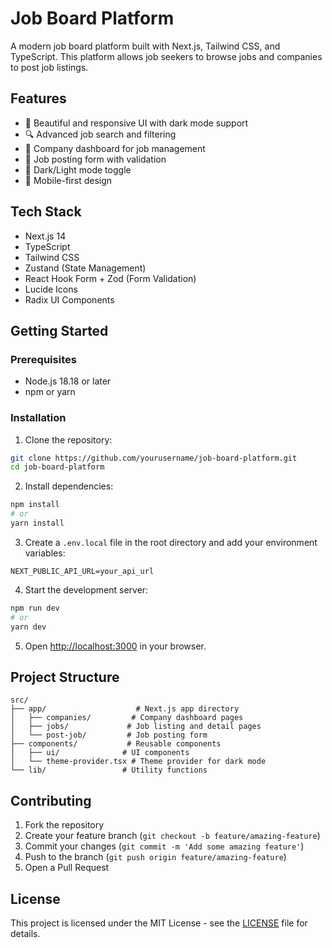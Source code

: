 # Job Board Platform

A modern job board platform built with Next.js, Tailwind CSS, and TypeScript. This platform allows job seekers to browse jobs and companies to post job listings.

## Features

- 🎨 Beautiful and responsive UI with dark mode support
- 🔍 Advanced job search and filtering
- 👥 Company dashboard for job management
- 📝 Job posting form with validation
- 🌙 Dark/Light mode toggle
- 📱 Mobile-first design

## Tech Stack

- Next.js 14
- TypeScript
- Tailwind CSS
- Zustand (State Management)
- React Hook Form + Zod (Form Validation)
- Lucide Icons
- Radix UI Components

## Getting Started

### Prerequisites

- Node.js 18.18 or later
- npm or yarn

### Installation

1. Clone the repository:
```bash
git clone https://github.com/yourusername/job-board-platform.git
cd job-board-platform
```

2. Install dependencies:
```bash
npm install
# or
yarn install
```

3. Create a `.env.local` file in the root directory and add your environment variables:
```env
NEXT_PUBLIC_API_URL=your_api_url
```

4. Start the development server:
```bash
npm run dev
# or
yarn dev
```

5. Open [http://localhost:3000](http://localhost:3000) in your browser.

## Project Structure

```
src/
├── app/                    # Next.js app directory
│   ├── companies/         # Company dashboard pages
│   ├── jobs/             # Job listing and detail pages
│   └── post-job/         # Job posting form
├── components/           # Reusable components
│   ├── ui/              # UI components
│   └── theme-provider.tsx # Theme provider for dark mode
└── lib/                 # Utility functions
```

## Contributing

1. Fork the repository
2. Create your feature branch (`git checkout -b feature/amazing-feature`)
3. Commit your changes (`git commit -m 'Add some amazing feature'`)
4. Push to the branch (`git push origin feature/amazing-feature`)
5. Open a Pull Request

## License

This project is licensed under the MIT License - see the [LICENSE](LICENSE) file for details.
